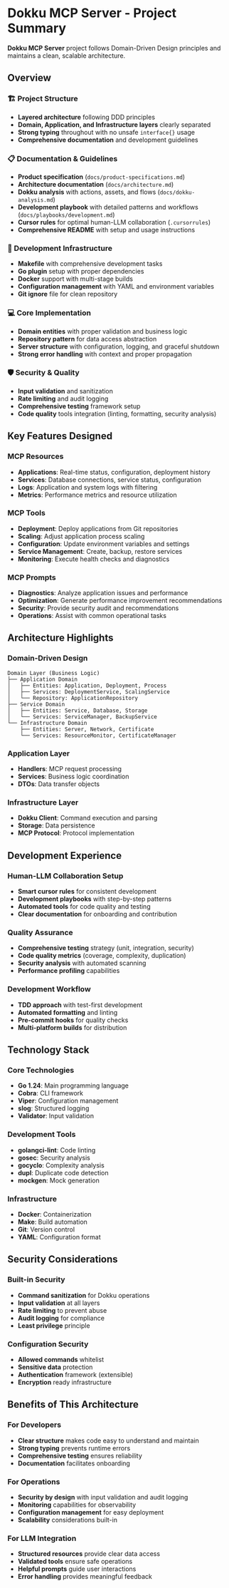 # Dokku MCP Server - Project Summary

**Dokku MCP Server** project follows Domain-Driven Design principles and maintains a clean, scalable architecture.

## Overview

### 🏗️ Project Structure
- **Layered architecture** following DDD principles
- **Domain, Application, and Infrastructure layers** clearly separated
- **Strong typing** throughout with no unsafe `interface{}` usage
- **Comprehensive documentation** and development guidelines

### 📋 Documentation & Guidelines
- **Product specification** (`docs/product-specifications.md`)
- **Architecture documentation** (`docs/architecture.md`)
- **Dokku analysis** with actions, assets, and flows (`docs/dokku-analysis.md`)
- **Development playbook** with detailed patterns and workflows (`docs/playbooks/development.md`)
- **Cursor rules** for optimal human-LLM collaboration (`.cursorrules`)
- **Comprehensive README** with setup and usage instructions

### 🔧 Development Infrastructure
- **Makefile** with comprehensive development tasks
- **Go plugin** setup with proper dependencies
- **Docker** support with multi-stage builds
- **Configuration management** with YAML and environment variables
- **Git ignore** file for clean repository

### 💻 Core Implementation
- **Domain entities** with proper validation and business logic
- **Repository pattern** for data access abstraction
- **Server structure** with configuration, logging, and graceful shutdown
- **Strong error handling** with context and proper propagation

### 🛡️ Security & Quality
- **Input validation** and sanitization
- **Rate limiting** and audit logging
- **Comprehensive testing** framework setup
- **Code quality** tools integration (linting, formatting, security analysis)

## Key Features Designed

### MCP Resources
- **Applications**: Real-time status, configuration, deployment history
- **Services**: Database connections, service status, configuration
- **Logs**: Application and system logs with filtering
- **Metrics**: Performance metrics and resource utilization

### MCP Tools
- **Deployment**: Deploy applications from Git repositories
- **Scaling**: Adjust application process scaling
- **Configuration**: Update environment variables and settings
- **Service Management**: Create, backup, restore services
- **Monitoring**: Execute health checks and diagnostics

### MCP Prompts
- **Diagnostics**: Analyze application issues and performance
- **Optimization**: Generate performance improvement recommendations
- **Security**: Provide security audit and recommendations
- **Operations**: Assist with common operational tasks

## Architecture Highlights

### Domain-Driven Design
```
Domain Layer (Business Logic)
├── Application Domain
│   ├── Entities: Application, Deployment, Process
│   ├── Services: DeploymentService, ScalingService
│   └── Repository: ApplicationRepository
├── Service Domain
│   ├── Entities: Service, Database, Storage
│   └── Services: ServiceManager, BackupService
└── Infrastructure Domain
    ├── Entities: Server, Network, Certificate
    └── Services: ResourceMonitor, CertificateManager
```

### Application Layer
- **Handlers**: MCP request processing
- **Services**: Business logic coordination
- **DTOs**: Data transfer objects

### Infrastructure Layer
- **Dokku Client**: Command execution and parsing
- **Storage**: Data persistence
- **MCP Protocol**: Protocol implementation

## Development Experience

### Human-LLM Collaboration Setup
- **Smart cursor rules** for consistent development
- **Development playbooks** with step-by-step patterns
- **Automated tools** for code quality and testing
- **Clear documentation** for onboarding and contribution

### Quality Assurance
- **Comprehensive testing** strategy (unit, integration, security)
- **Code quality metrics** (coverage, complexity, duplication)
- **Security analysis** with automated scanning
- **Performance profiling** capabilities

### Development Workflow
- **TDD approach** with test-first development
- **Automated formatting** and linting
- **Pre-commit hooks** for quality checks
- **Multi-platform builds** for distribution

## Technology Stack

### Core Technologies
- **Go 1.24**: Main programming language
- **Cobra**: CLI framework
- **Viper**: Configuration management
- **slog**: Structured logging
- **Validator**: Input validation

### Development Tools
- **golangci-lint**: Code linting
- **gosec**: Security analysis
- **gocyclo**: Complexity analysis
- **dupl**: Duplicate code detection
- **mockgen**: Mock generation

### Infrastructure
- **Docker**: Containerization
- **Make**: Build automation
- **Git**: Version control
- **YAML**: Configuration format

## Security Considerations

### Built-in Security
- **Command sanitization** for Dokku operations
- **Input validation** at all layers
- **Rate limiting** to prevent abuse
- **Audit logging** for compliance
- **Least privilege** principle

### Configuration Security
- **Allowed commands** whitelist
- **Sensitive data** protection
- **Authentication** framework (extensible)
- **Encryption** ready infrastructure

## Benefits of This Architecture

### For Developers
- **Clear structure** makes code easy to understand and maintain
- **Strong typing** prevents runtime errors
- **Comprehensive testing** ensures reliability
- **Documentation** facilitates onboarding

### For Operations
- **Security by design** with input validation and audit logging
- **Monitoring** capabilities for observability
- **Configuration management** for easy deployment
- **Scalability** considerations built-in

### For LLM Integration
- **Structured resources** provide clear data access
- **Validated tools** ensure safe operations
- **Helpful prompts** guide user interactions
- **Error handling** provides meaningful feedback
